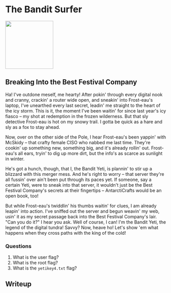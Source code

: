# The Bandit Surfer
<img src="https://tryhackme-images.s3.amazonaws.com/room-icons/e310861391910e9ce100305a9130f5a6.png" height="150">

## Breaking Into the Best Festival Company
Ha! I've outdone meself, me hearty! After pokin' through every digital nook and cranny, crackin' a router wide open, and sneakin' into Frost-eau's laptop, I've unearthed every last secret, leadin' me straight to the heart of the icy storm. This is it, the moment I've been waitin' for since last year's icy fiasco – my shot at redemption in the frozen wilderness. But that sly detective Frost-eau is hot on my snowy trail. I gotta be quick as a hare and sly as a fox to stay ahead.

Now, over on the other side of the Pole, I hear Frost-eau's been yappin' with McSkidy – that crafty female CISO who nabbed me last time. They're cookin' up something new, something big, and it's already rollin' out. Frost-eau's all ears, tryin' to dig up more dirt, but the info's as scarce as sunlight in winter.

He's got a hunch, though, that I, the Bandit Yeti, is plannin' to stir up a blizzard with this merger mess. And he's right to worry – that server they're all fussin' over ain't been put through its paces yet. If someone, say a certain Yeti, were to sneak into that server, it wouldn't just be the Best Festival Company's secrets at their fingertips – AntarctiCrafts would be an open book, too!

But while Frost-eau's twiddlin' his thumbs waitin' for clues, I am already leapin' into action. I've sniffed out the server and begun weavin' my web, usin' it as my secret passage back into the Best Festival Company's lair. "Can you do it?" I hear you ask. Well of course, I can! I'm the Bandit Yeti, the legend of the digital tundra! Savvy? Now, heave ho! Let's show 'em what happens when they cross paths with the king of the cold!

### Questions
1. What is the user flag?
2. What is the root flag?
3. What is the `yetikey4.txt` flag?

## Writeup

